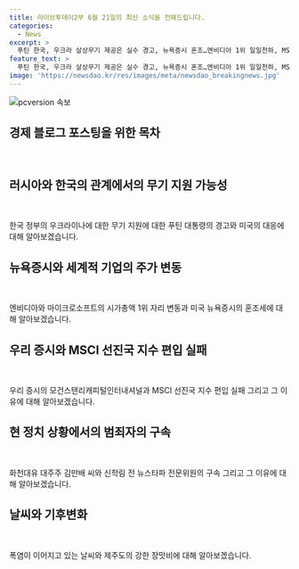 ```yaml
---
title: 라이브투데이2부 6월 21일의 최신 소식을 전해드립니다.
categories:
  - News
excerpt: >
  푸틴 한국, 우크라 살상무기 제공은 실수 경고, 뉴욕증시 혼조…엔비디아 1위 일일천하, MSCI 선진지수 편입 불발, 김만배·신학림 구속, 낮 최고 35도 폭염 지속. 푸틴의 경고와 국제 이슈, 뉴욕증시 혼조, 증시 편입 불발로 경제 이슈, 그리고 화천대유 대주주와 전 뉴스타파 전문위원의 구속 소식, 날씨 이슈와 함께 전해드립니다.
feature_text: >
  푸틴 한국, 우크라 살상무기 제공은 실수 경고, 뉴욕증시 혼조…엔비디아 1위 일일천하, MSCI 선진지수 편입 불발, 김만배·신학림 구속, 낮 최고 35도 폭염 지속. 푸틴의 경고와 국제 이슈, 뉴욕증시 혼조, 증시 편입 불발로 경제 이슈, 그리고 화천대유 대주주와 전 뉴스타파 전문위원의 구속 소식, 날씨 이슈와 함께 전해드립니다.
image: 'https://newsdao.kr/res/images/meta/newsdao_breakingnews.jpg'
---
```


<p><img src="https://newsdao.kr/res/images/meta/newsdao_breakingnews.jpg" alt="pcversion 속보" /></p>

<h2 data-ke-size="size26">경제 블로그 포스팅을 위한 목차</h2>

<p data-ke-size="size16">&nbsp;</p>

<h2>러시아와 한국의 관계에서의 무기 지원 가능성</h2>

<p data-ke-size="size16">&nbsp;</p>

<p>한국 정부의 우크라이나에 대한 무기 지원에 대한 푸틴 대통령의 경고와 미국의 대응에 대해 알아보겠습니다.</p>

<h2>뉴욕증시와 세계적 기업의 주가 변동</h2>

<p data-ke-size="size16">&nbsp;</p>

<p>엔비디아와 마이크로소프트의 시가총액 1위 자리 변동과 미국 뉴욕증시의 혼조세에 대해 알아보겠습니다.</p>

<h2>우리 증시와 MSCI 선진국 지수 편입 실패</h2>

<p data-ke-size="size16">&nbsp;</p>

<p>우리 증시의 모건스탠리캐피털인터내셔널과 MSCI 선진국 지수 편입 실패 그리고 그 이유에 대해 알아보겠습니다.</p>

<h2>현 정치 상황에서의 범죄자의 구속</h2>

<p data-ke-size="size16">&nbsp;</p>

<p>화천대유 대주주 김만배 씨와 신학림 전 뉴스타파 전문위원의 구속 그리고 그 이유에 대해 알아보겠습니다.</p>

<h2>날씨와 기후변화</h2>

<p data-ke-size="size16">&nbsp;</p>

<p>폭염이 이어지고 있는 날씨와 제주도의 강한 장맛비에 대해 알아보겠습니다.</p>

